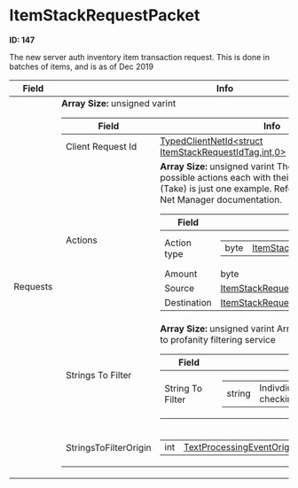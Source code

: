 # ItemStackRequestPacket

__ID: 147__

The new server auth inventory item transaction request. This is done in batches of items, and is as of Dec 2019

<table><thead><tr><th>Field</th><th>Info</th></tr></thead><tbody>
<tr><td>Requests</td><td><b>Array Size:</b> unsigned varint
  <table><thead><tr><th>Field</th><th>Info</th></tr></thead><tbody>
  <tr><td>Client Request Id</td><td><a href="../types/TypedClientNetId_ItemStackRequestIdTag.md">TypedClientNetId&lt;struct ItemStackRequestIdTag,int,0&gt;</a></td></tr>
  <tr><td>Actions</td><td><b>Array Size:</b> unsigned varint
    There are a variety of possible actions each with their own schema; this (Take) is just one example. Refer to the Item Stack Net Manager documentation.  
    <table><thead><tr><th>Field</th><th>Info</th></tr></thead><tbody>
    <tr><td>Action type</td><td><table><tbody><tr><td>byte</td><td><a href="../enums/ItemStackRequestActionType.md">ItemStackRequestActionType</a></td></tr></tbody></table></td></tr>
    <tr><td>Amount</td><td>byte</td></tr>
    <tr><td>Source</td><td><a href="../types/ItemStackRequestSlotInfo.md">ItemStackRequestSlotInfo</a></td></tr>
    <tr><td>Destination</td><td><a href="../types/ItemStackRequestSlotInfo.md">ItemStackRequestSlotInfo</a></td></tr>
    </tbody></table></td></tr>
  <tr><td>Strings To Filter</td><td><b>Array Size:</b> unsigned varint
    Array of strings to submit to profanity filtering service  
    <table><thead><tr><th>Field</th><th>Info</th></tr></thead><tbody>
    <tr><td>String To Filter</td><td><table><tbody><tr><td>string</td><td>Indivdiual string that needs checking</td></tr></tbody></table></td></tr>
    </tbody></table></td></tr>
  <tr><td>StringsToFilterOrigin</td><td><table><tbody><tr><td>int</td><td><a href="../enums/TextProcessingEventOrigin.md">TextProcessingEventOrigin</a></td></tr></tbody></table></td></tr>
  </tbody></table></td></tr>
</tbody></table>